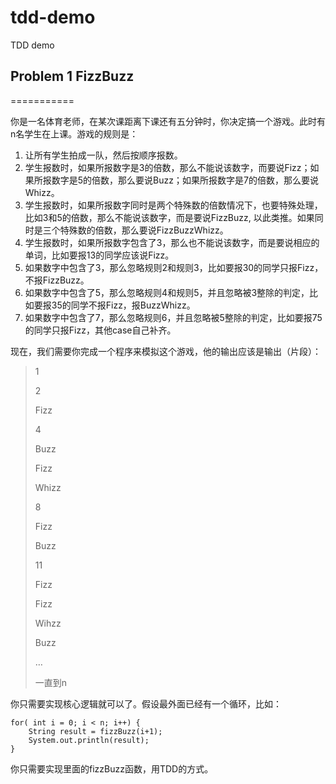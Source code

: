 # tdd-demo
TDD demo


## Problem 1 FizzBuzz
===========

你是一名体育老师，在某次课距离下课还有五分钟时，你决定搞一个游戏。此时有n名学生在上课。游戏的规则是：

1. 让所有学生拍成一队，然后按顺序报数。
1. 学生报数时，如果所报数字是3的倍数，那么不能说该数字，而要说Fizz；如果所报数字是5的倍数，那么要说Buzz；如果所报数字是7的倍数，那么要说Whizz。
1. 学生报数时，如果所报数字同时是两个特殊数的倍数情况下，也要特殊处理，比如3和5的倍数，那么不能说该数字，而是要说FizzBuzz, 以此类推。如果同时是三个特殊数的倍数，那么要说FizzBuzzWhizz。
1. 学生报数时，如果所报数字包含了3，那么也不能说该数字，而是要说相应的单词，比如要报13的同学应该说Fizz。
1. 如果数字中包含了3，那么忽略规则2和规则3，比如要报30的同学只报Fizz，不报FizzBuzz。
1. 如果数字中包含了5，那么忽略规则4和规则5，并且忽略被3整除的判定，比如要报35的同学不报Fizz，报BuzzWhizz。
1. 如果数字中包含了7，那么忽略规则6，并且忽略被5整除的判定，比如要报75的同学只报Fizz，其他case自己补齐。

现在，我们需要你完成一个程序来模拟这个游戏，他的输出应该是输出（片段）：

>
> 1
> 
> 2
> 
> Fizz
> 
> 4
> 
> Buzz
> 
> Fizz
> 
> Whizz
> 
> 8
> 
> Fizz
> 
> Buzz
> 
> 11
> 
> Fizz
>  
> Fizz
> 
> Wihzz
> 
> Buzz
> 
> … 
> 
> 一直到n 
> 
> 

你只需要实现核心逻辑就可以了。假设最外面已经有一个循环，比如：

	for( int i = 0; i < n; i++) {
	    String result = fizzBuzz(i+1);
	    System.out.println(result);
	}

你只需要实现里面的fizzBuzz函数，用TDD的方式。